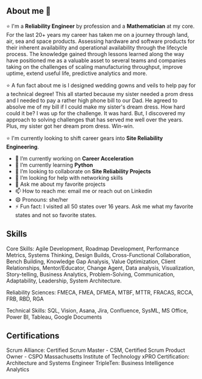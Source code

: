 ## About me 👋

⭐ I'm a **Reliability Engineer** by profession and a **Mathematician** at my core. For the last 20+ years my career has taken me on a journey through land, air, sea and space products. Assessing hardware and software products for their inherent availability and operational availability through the lifecycle process. The knowledge gained through lessons learned along the way have positioned me as a valuable asset to several teams and companies taking on the challenges of scaling manufacturing throughput, improve uptime, extend useful life, predictive analytics and more.

⭐ A fun fact about me is I designed wedding gowns and veils to help pay for a technical degree! This all started because my sister needed a prom dress and I needed to pay a rather high phone bill to our Dad. He agreed to absolve me of my bill if I could make my sister's dream dress. How hard could it be? I was up for the challenge. It was hard. But, I discovered my approach to solving challenges that has served me well over the years. Plus, my sister got her dream prom dress. Win-win.

⭐ I'm currently looking to shift career gears into **Site Reliability Engineering**.

- 🔭 I’m currently working on **Career Acceleration**
- 🌱 I’m currently learning **Python**
- 👯 I’m looking to collaborate on **Site Reliability Projects**
- 🤔 I’m looking for help with networking skills
- 💬 Ask me about my favorite projects
- 📫 How to reach me: email me or reach out on Linkedin
- 😄 Pronouns: she/her
- ⚡ Fun fact: I visited all 50 states over 16 years. Ask me what my favorite states and not so favorite states.

## Skills
Core Skills: Agile Development, Roadmap Development, Performance Metrics, Systems Thinking, Design Builds, Cross-Functional Collaboration, Bench Building, Knowledge Gap Analysis, Value Optimization, Client Relationships, Mentor/Educator, Change Agent, Data analysis, Visualization, Story-telling, Business Analytics, Problem-Solving, Communication, Adaptability, Leadership, System Architecture.

Reliability Sciences: FMECA, FMEA, DFMEA, MTBF, MTTR, FRACAS, RCCA, FRB, RBD, RGA

Technical Skills: SQL, Vision, Asana, Jira, Confluence, SysML, MS Office, Power BI, Tableau, Google Documents

## Certifications
Scrum Alliance: Certified Scrum Master - CSM, Certified Scrum Product Owner - CSPO
Massachusetts Institute of Technology xPRO Certification: Architecture and Systems Engineer
TripleTen: Business Intelligence Analytics
